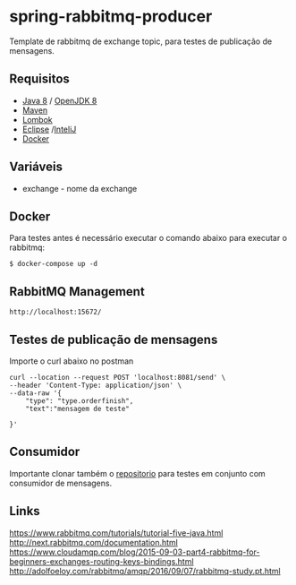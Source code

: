 # spring-rabbitmq-producer
Template de rabbitmq de exchange topic, para testes de publicação de mensagens.

## Requisitos
- [Java 8](https://www.oracle.com/java/technologies/javase/javase-jdk8-downloads.html) / [OpenJDK 8](https://openjdk.java.net/install/)
- [Maven](https://maven.apache.org/download.cgi)
- [Lombok](https://projectlombok.org/) 
- [Eclipse](https://www.eclipse.org/downloads/) /[InteliJ](https://www.jetbrains.com/idea/download/#section=linux)
- [Docker](https://www.docker.com/)

## Variáveis
- exchange - nome da exchange

## Docker
Para testes antes é necessário executar o comando abaixo para executar o rabbitmq: 
```
$ docker-compose up -d
```

## RabbitMQ Management
```
http://localhost:15672/
```

## Testes de publicação de mensagens
Importe o curl abaixo no postman

```
curl --location --request POST 'localhost:8081/send' \
--header 'Content-Type: application/json' \
--data-raw '{ 
	"type": "type.orderfinish",
	"text":"mensagem de teste"
	
}'
```

## Consumidor
Importante clonar também o [repositorio](https://github.com/leandro-yamaniha/spring-rabbitmq-consumer) para testes em conjunto com consumidor de mensagens.

## Links
https://www.rabbitmq.com/tutorials/tutorial-five-java.html
http://next.rabbitmq.com/documentation.html
https://www.cloudamqp.com/blog/2015-09-03-part4-rabbitmq-for-beginners-exchanges-routing-keys-bindings.html
http://adolfoeloy.com/rabbitmq/amqp/2016/09/07/rabbitmq-study.pt.html
